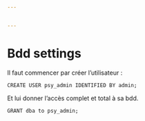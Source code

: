 ```yaml
---


---
```


<h1 id="bdd-settings">Bdd settings</h1>
<p>Il faut commencer par créer l’utilisateur :</p>
<pre><code>CREATE USER psy_admin IDENTIFIED BY admin;  
</code></pre>
<p>Et lui donner l’accès complet et total à sa bdd.</p>
<pre><code>GRANT dba to psy_admin;
</code></pre>

